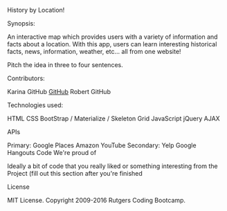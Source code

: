History by Location!


Synopsis:

An interactive map which provides users with a variety of information and facts about a location. With this app, users can learn interesting historical facts, news, information, weather, etc... all from one website!

 Pitch the idea in three to four sentences.



Contributors:

Karina GitHub
<a href="http:///github.com/kevarnold02">GitHub</a>
Robert GitHub


Technologies used:

HTML
CSS
BootStrap / Materialize / Skeleton Grid
JavaScript
jQuery
AJAX


APIs

Primary:
Google Places
Amazon
YouTube
Secondary:
Yelp
Google Hangouts
Code We're proud of

Ideally a bit of code that you really liked or something interesting from the Project (fill out this section after you're finished




License

MIT License. Copyright 2009-2016 Rutgers Coding Bootcamp.
